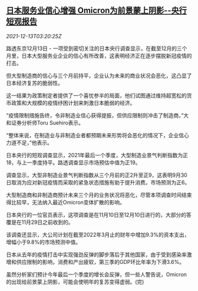 <!--1639368063000-->
[日本服务业信心增强 Omicron为前景蒙上阴影--央行短观报告](https://cn.reuters.com/article/jp-boj-service-business-confidence-1213-idCNKBS2IS06L)
------

<div><i>2021-12-13T03:20:25Z</i></div><p>路透东京12月13日 - 一项受到密切关注的日本央行调查显示，在截至12月的三个月里，日本大型服务业企业的信心有所改善，这表明经济正在逐步摆脱新冠疫情的打击。</p><p>但大型制造商的信心与三个月前持平，企业认为未来的商业状况会恶化，这凸显了日本经济复苏的脆弱性。</p><p>这一结果为政策制定者提供了一个喜忧参半的局面，他们试图通过维持超宽松的货币政策和大规模的疫情纾困计划来刺激日本脆弱的经济。</p><p>“疫情限制措施告终，令非制造业信心获得提振，但供应限制则冲击了制造商，”大和证券分析师Toru Suehiro表示。</p><p>“整体来说，在制造业与非制造业者都预期未来形势将会恶化的情况下，企业信心力道不足，”他表示。</p><p>日本央行的短观调查显示，2021年最后一个季度，大型制造业景气判断指数为正18，与上一季度持平。路透调查显示市场预估中值为正19。</p><p>调查显示，大型非制造业景气判断指数从三个月前的正2升至正9，这表明9月30日取消为应对新冠疫情而采取的紧急状态措施有助于提升消费。市场预测为正6。</p><p>大型制造商和非制造商预计未来三个月的业务状况将恶化，尽管本项调查时间结束得比较早，无法纳入最近Omicron变体扩散的影响。</p><p>日本央行的一位官员表示，这项调查是在11月10日至12月10日进行的，大部分的答覆是在11月29日之前收到的。</p><p>该调查还显示，大公司计划在截至2022年3月止的财年中增加9.3%的资本支出，增幅小于9.8%的市场预测中值。</p><p>日本从去年的疫情打击中实现强劲反弹的脚步落后于其他国家，由于受到感染率激增和供应限制的影响，消费和产出疲软，第三季的GDP环比年率为下滑3.6%。</p><p>虽然分析家们预计今年最后一个季度的增长会反弹，但一些人警告说，Omicron的出现给前景蒙上阴影，可能会使明年的复苏变得虚弱。(完)</p>
